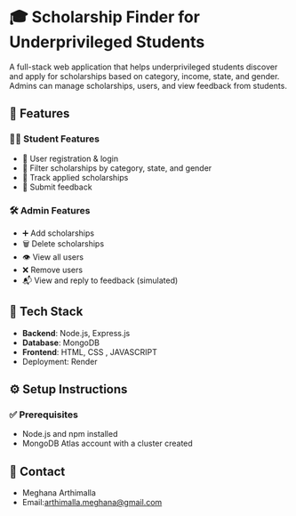 # 🎓 Scholarship Finder for Underprivileged Students

A full-stack web application that helps underprivileged students discover and apply for scholarships based on category, income, state, and gender. Admins can manage scholarships, users, and view feedback from students.

## 📁 Features

### 👨‍🎓 Student Features
- 🔐 User registration & login
- 🔎 Filter scholarships by category, state, and gender
- 📌 Track applied scholarships
- 💬 Submit feedback

### 🛠️ Admin Features
- ➕ Add scholarships
- 🗑️ Delete scholarships
- 👁️ View all users
- ❌ Remove users
- 📬 View and reply to feedback (simulated)

## 🧰 Tech Stack

- **Backend**: Node.js, Express.js
- **Database**: MongoDB 
- **Frontend**: HTML, CSS , JAVASCRIPT
- Deployment: Render

## ⚙️ Setup Instructions

### ✅ Prerequisites
- Node.js and npm installed
- MongoDB Atlas account with a cluster created

## 📧 Contact
- Meghana Arthimalla
- Email:arthimalla.meghana@gmail.com


